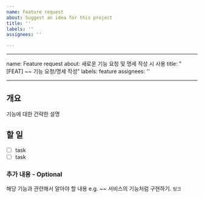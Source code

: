 ```yaml
---
name: Feature request
about: Suggest an idea for this project
title: ''
labels: ''
assignees: ''

---
```


---
name: Feature request
about: 새로운 기능 요청 및 명세 작성 시 사용
title: "[FEAT] ~~ 기능 요청/명세 작성"
labels: feature
assignees: ''

---

## 개요

기능에 대한 간략한 설명

## 할 일

- [ ] task
- [ ] task

### 추가 내용 - Optional

해당 기능과 관련해서 알아야 할 내용
e.g. ~~ 서비스의 기능처럼 구현하기. 
`링크`
